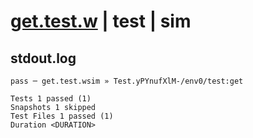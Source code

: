 # [get.test.w](../../../../../../examples/tests/sdk_tests/table/get.test.w) | test | sim

## stdout.log
```log
pass ─ get.test.wsim » Test.yPYnufXlM-/env0/test:get

Tests 1 passed (1)
Snapshots 1 skipped
Test Files 1 passed (1)
Duration <DURATION>
```

